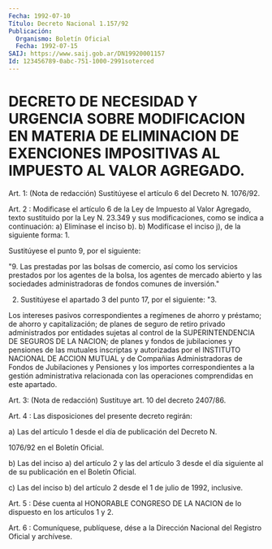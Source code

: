 ```yaml
---
Fecha: 1992-07-10
Título: Decreto Nacional 1.157/92
Publicación:
  Organismo: Boletín Oficial
  Fecha: 1992-07-15
SAIJ: https://www.saij.gob.ar/DN19920001157
Id: 123456789-0abc-751-1000-2991soterced
---
```

# DECRETO DE NECESIDAD Y URGENCIA SOBRE MODIFICACION EN MATERIA DE ELIMINACION DE EXENCIONES IMPOSITIVAS AL IMPUESTO AL VALOR AGREGADO.

<a id="1"></a>
Art.  1:  (Nota  de  redacción)  Sustitúyese el artículo 6 del Decreto N. 1076/92.

<a id="2"></a>
Art.  2  :  Modificase  el artículo 6 de la Ley de Impuesto al Valor  Agregado, texto sustituido  por  la  Ley  N.  23.349  y  sus modificaciones,  como  se  indica  a  continuación: a) Elimínase el inciso b). b) Modifícase el inciso j),  de  la siguiente forma:  1.

Sustitúyese el punto 9, por el siguiente:

"9.  Las  prestadas  por  las  bolsas de comercio,  así  como  los servicios prestados por los agentes  de  la  bolsa,  los agentes de mercado abierto y las sociedades administradoras de fondos  comunes de inversión."

2. Sustitúyese el apartado 3 del punto 17, por el siguiente:  "3.

Los  intereses  pasivos  correspondientes  a  regímenes de ahorro y préstamo;  de  ahorro  y  capitalización; de planes  de  seguro  de retiro privado administrados  por  entidades  sujetas al control de la SUPERINTENDENCIA DE SEGUROS DE LA NACION; de  planes y fondos de jubilaciones y pensiones de las mutuales inscriptas  y autorizadas por   el  INSTITUTO  NACIONAL  DE  ACCION  MUTUAL  y  de  Compañias Administradoras  de  Fondos  de  Jubilaciones  y  Pensiones  y  los importes  correspondientes  a la gestión administrativa relacionada con las operaciones comprendidas en este apartado.

<a id="3"></a>
Art.  3:  (Nota  de  redacción)  Sustituye art. 10 del decreto 2407/86.

<a id="4"></a>
Art.  4  : Las disposiciones del presente decreto regirán:

a) Las del artículo  1  desde el día de publicación del Decreto N.

1076/92 en el Boletín Oficial.

b) Las del inciso a) del  artículo 2 y las del artículo 3 desde el día  siguiente  al de su publicación  en  el  Boletín  Oficial.

c) Las del inciso  b)  del artículo 2 desde el 1 de julio de 1992, inclusive.

<a id="5"></a>
Art.  5 : Dése cuenta al HONORABLE CONGRESO DE LA NACION de lo dispuesto en los artículos 1 y 2.

<a id="6"></a>
Art. 6 : Comuníquese, publíquese, dése a la Dirección Nacional del Registro Oficial y archívese.